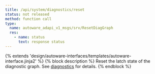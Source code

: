 ```yaml
---
title: /api/system/diagnostics/reset
status: not released
method: function call
type:
  name: autoware_adapi_v1_msgs/srv/ResetDiagGraph
  res:
    - name: status
      text: response status
---
```


{% extends 'design/autoware-interfaces/templates/autoware-interface.jinja2' %}
{% block description %}
Reset the latch state of the diagnostic graph.
See [diagnostics](../../../../features/diagnostics.md) for details.
{% endblock %}
